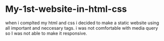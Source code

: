 # My-1st-website-in-html-css
when i complted my html and css i decided to make a static website using all important and neccesary tags.
i was not comfortable with media query so I was not able to make it responsive.
